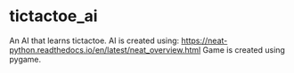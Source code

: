 # tictactoe_ai

An AI that learns tictactoe.
AI is created using: https://neat-python.readthedocs.io/en/latest/neat_overview.html
Game is created using pygame.

